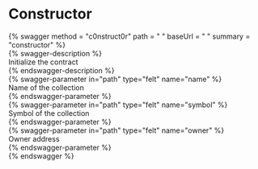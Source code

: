 
Constructor
===========
  
{% swagger method = "c0nstruct0r" path = " " baseUrl = " " summary = "constructor" %}  
{% swagger-description %}  
Initialize the contract  
{% endswagger-description %}  
{% swagger-parameter in="path" type="felt" name="name" %}  
Name of the collection  
{% endswagger-parameter %}  
{% swagger-parameter in="path" type="felt" name="symbol" %}  
Symbol of the collection  
{% endswagger-parameter %}  
{% swagger-parameter in="path" type="felt" name="owner" %}  
Owner address  
{% endswagger-parameter %}  
{% endswagger %}